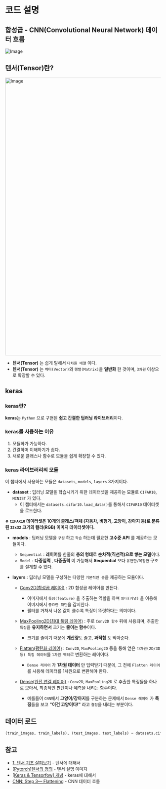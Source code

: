 # 코드 설명

## 합성곱 - CNN(Convolutional Neural Network) 데이터 흐름
![Image](https://github.com/user-attachments/assets/4e65a7cb-3ec2-4e54-b0ed-2bcea858bb30)

## 텐서(Tensor)란?
<img width="899" alt="Image" src="https://github.com/user-attachments/assets/328e29c7-41cb-43b6-a63a-1f19f21dfe4a" />

- **텐서(Tensor)** 는 쉽게 말해서 ``다차원 배열`` 이다.
- **텐서(Tensor)** 는 ``벡터(Vector)``와 ``행렬(Matrix)``을 **일반화** 한 것이며, ``3차원`` 이상으로 확장할 수 있다.

## keras
### keras란?
**keras**는 ``Python`` 으로 구현된 **쉽고 간결한 딥러닝 라이브러리**이다.

### keras를 사용하는 이유
1. 모듈화가 가능하다.
2. 간결하며 이해하기가 쉽다.
3. 새로운 클래스나 함수로 모듈을 쉽게 확장할 수 있다.

### keras 라이브러리의 모듈
이 챕터에서 사용하는 모듈은 ``datasets``, ``models``, ``layers`` 3가지이다.

- **dataset** : 딥러닝 모델을 학습시키기 위한 데이터셋을 제공하는 모듈로 ``CIFAR10``, ``MINIST`` 가 있다.<br>
  - 이 챕터에서는 ``datasets.cifar10.load_data()``를 통해서 ``CIFAR10`` 데이터셋을 로드한다.

**※ ``CIFAR10`` 데이터셋은 10개의 **클래스/객체** (자동차, 비행기, 고양이, 강아지 등)로 분류된 ``32x32`` 크기의 **컬러(RGB)** 이미지 데이터셋이다.**

- **models** : 딥러닝 모델을 ``구성`` 하고 ``학습`` 하는데 필요한 **고수준 API** 를 제공하는 모듈이다.<br>
  - ``Sequential`` : **레이어**를 한줄의 **층의 형태**로 **순차적(직선적)으로 쌓는 모델**이다.
  - ``Model`` : **다중입력** , **다중출력** 이 가능해서 **Sequential** 보다 ``유연한/복잡한`` 구조를 설계할 수 있다.

- **layers** : 딥러닝 모델을 구성하는 다양한 ``기본적인 층``을 제공하는 모듈이다.
  - [Conv2D(합성곱 레이어)](https://github.com/GUBBIB/2025MachineLearningBasics/blob/main/%EC%9D%B4%EB%AF%B8%EC%A7%80(Vision)/1.%20%ED%95%A9%EC%84%B1%EA%B3%B1%20-%20CNN(Convolutional%20Neural%20Network)/Doc/Conv2D(%ED%95%A9%EC%84%B1%EA%B3%B1%20%EB%A0%88%EC%9D%B4%EC%96%B4).md) : 2D 합성곱 레이어를 만든다.
    - 이미지에서 ``특징(feature)`` 을 추출하는 역할을 하며 ``필터(커널)`` 을 이용해 이미지에서 ``중요한 패턴``을 감지한다.<br>
    - 필터를 거쳐서 나온 값이 클수록 특징이 뚜렷하다는 의미이다.

  - [MaxPooling2D(최대 풀링 레이어)](https://github.com/GUBBIB/2025MachineLearningBasics/blob/main/%EC%9D%B4%EB%AF%B8%EC%A7%80(Vision)/1.%20%ED%95%A9%EC%84%B1%EA%B3%B1%20-%20CNN(Convolutional%20Neural%20Network)/Doc/MaxPooling2D(%EC%B5%9C%EB%8C%80%20%ED%92%80%EB%A7%81%20%EB%A0%88%EC%9D%B4%EC%96%B4).md) : 주로 ``Conv2D 함수`` 뒤에 사용되며, 추출한 ``특징``을 **유지하면서** 크기는 **줄이는 함수**이다.

    - 크기를 줄이기 때문에 **계산량**도 줄고, **과적합** 도 막아준다.

  - [Flatten(평탄화 레이어)](https://github.com/GUBBIB/2025MachineLearningBasics/blob/main/%EC%9D%B4%EB%AF%B8%EC%A7%80(Vision)/1.%20%ED%95%A9%EC%84%B1%EA%B3%B1%20-%20CNN(Convolutional%20Neural%20Network)/Doc/Flatten(%ED%8F%89%ED%83%84%ED%99%94%20%EB%A0%88%EC%9D%B4%EC%96%B4).md) : ``Conv2D``, ``MaxPooling2D`` 등을 통해 얻은 ``다차원(2D/3D 등) 특징 데이터``를 ``1차원 벡터``로 변환하는 레이어다.
    - ``Dense 레이어`` 가 **1차원 데이터** 만 입력받기 때문에, 그 전에 ``Flatten 레이어`` 를 사용해 데이터를 1차원으로 변환해야 한다.

  - [Dense(완전 연결 레이어)](https://github.com/GUBBIB/2025MachineLearningBasics/blob/main/%EC%9D%B4%EB%AF%B8%EC%A7%80(Vision)/1.%20%ED%95%A9%EC%84%B1%EA%B3%B1%20-%20CNN(Convolutional%20Neural%20Network)/Doc/Dense(%EC%99%84%EC%A0%84%20%EC%97%B0%EA%B2%B0%20%EB%A0%88%EC%9D%B4%EC%96%B4).md) : ``Conv2D``, ``MaxPooling2D`` 로 추출한 특징들을 하나로 모아서, 최종적인 판단이나 예측을 내리는 함수이다.
    - 예를들어 ``CNN``에서 **고양이/강아지**를 구분하는 문제에서 ``Dense 레이어`` 가 **특징**들을 보고 **"이건 고양이다!"** 라고 ``결정``을 내리는 부분이다.

## 데이터 로드 
```python
(train_images, train_labels), (test_images, test_labels) = datasets.cifar10.load_data()
```

## 참고
- [1. 텐서 기초 살펴보기](https://codetorial.net/tensorflow/basics_of_tensor.html) - 텐서에 대해서
- [[Pytorch]텐서의 정의](https://meaningful96.github.io/pytorch/pytorch1/) - 텐서 설명 이미지
- [[Keras & Tensorfow] 개념](https://golikeriver97.tistory.com/41) - keras에 대해서
- [CNN: Step 3— Flattening](https://medium.com/@PK_KwanG/cnn-step-2-flattening-50ee0af42e3e) - CNN 데이터 흐름

<!-- 
```python
model = models.Sequential()
model.add(layers.Conv2D(32, (3, 3), activation='relu', input_shape=(32, 32, 3)))
model.add(layers.MaxPooling2D((2, 2)))
model.add(layers.Conv2D(64, (3, 3), activation='relu'))
model.add(layers.MaxPooling2D((2, 2)))
model.add(layers.Conv2D(64, (3, 3), activation='relu'))

model.summary()
C:\Windows\System32\myTensorflow\lib\site-packages\keras\src\layers\convolutional\base_conv.py:107: UserWarning: Do not pass an input_shape/input_dim argument to a layer. When using Sequential models, prefer using an Input(shape) object as the first layer in the model instead.
  super().__init__(activity_regularizer=activity_regularizer, **kwargs)
  ```

합성곱 층 만들기에서 ``model.add(layers.Conv2D(32, (3, 3), activation='relu', input_shape=(32, 32, 3)))`` 이런식으로 첫번째 레이어에 shape을 직접 지정하는 것보다 Import 객체를 사용하는 것이 권장된다고 해서 코드 수정 -->
